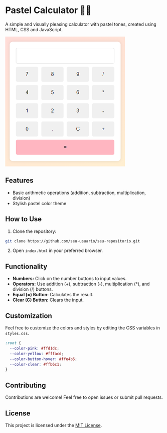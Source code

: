 # Pastel Calculator 🌸🌼
A simple and visually pleasing calculator with pastel tones, created using HTML, CSS and JavaScript.

![Pastel Calculator](public/images/screenshot.png)

## Features

- Basic arithmetic operations (addition, subtraction, multiplication, division)
- Stylish pastel color theme

## How to Use

1. Clone the repository:
```bash
git clone https://github.com/seu-usuario/seu-repositorio.git
```

2. Open `index.html` in your preferred browser.

## Functionality
- **Numbers:** Click on the number buttons to input values.
- **Operators:** Use addition (+), subtraction (-), multiplication (*), and division (/) buttons.
- **Equal (=) Button:** Calculates the result.
- **Clear (C) Button:** Clears the input.

## Customization
Feel free to customize the colors and styles by editing the CSS variables in `styles.css`.

```css
:root {
  --color-pink: #ffd1dc;
  --color-yellow: #fffacd;
  --color-button-hover: #ffe4b5;
  --color-clear: #ffb6c1;
}
```
## Contributing
Contributions are welcome! Feel free to open issues or submit pull requests.

## License
This project is licensed under the [MIT License](LICENSE).

